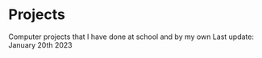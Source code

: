 # Projects
Computer projects that I have done at school and by my own
Last update: January 20th 2023
